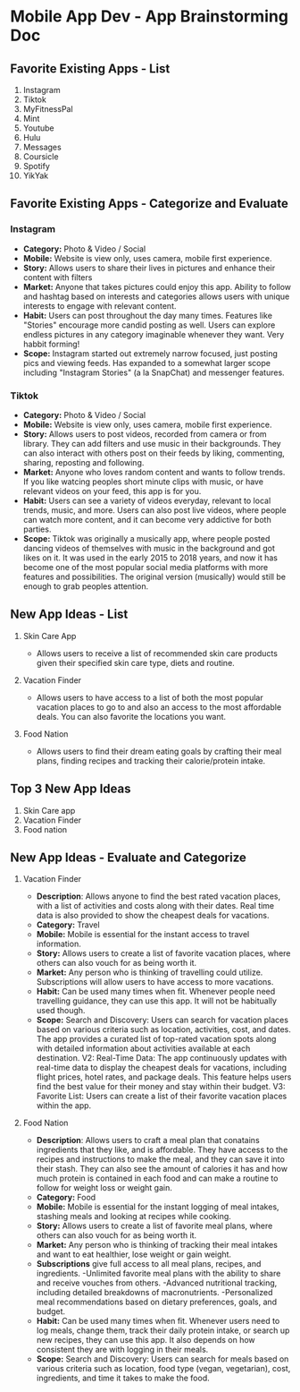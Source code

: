 Mobile App Dev - App Brainstorming Doc
===

## Favorite Existing Apps - List
1. Instagram
1. Tiktok
1. MyFitnessPal
1. Mint
1. Youtube
1. Hulu
1. Messages
1. Coursicle
1. Spotify
1. YikYak

## Favorite Existing Apps - Categorize and Evaluate
### Instagram
   - **Category:** Photo & Video / Social 
   - **Mobile:** Website is view only, uses camera, mobile first experience.
   - **Story:** Allows users to share their lives in pictures and enhance their content with filters
   - **Market:** Anyone that takes pictures could enjoy this app. Ability to follow and hashtag based on interests and categories allows users with unique interests to engage with relevant content.
   - **Habit:** Users can post throughout the day many times. Features like "Stories" encourage more candid posting as well. Users can explore endless pictures in any category imaginable whenever they want. Very habbit forming!
   - **Scope:** Instagram started out extremely narrow focused, just posting pics and viewing feeds. Has expanded to a somewhat larger scope including "Instagram Stories" (a la SnapChat) and messenger features. 
### Tiktok
   - **Category:** Photo & Video / Social 
   - **Mobile:** Website is view only, uses camera, mobile first experience.
   - **Story:** Allows users to post videos, recorded from camera or from library. They can add filters and use music in their backgrounds. They can also interact with others post on their feeds by liking, commenting, sharing, reposting and following. 
   - **Market:** Anyone who loves random content and wants to follow trends. If you like watcing peoples short minute clips with music, or have relevant videos on your feed, this app is for you. 
   - **Habit:** Users can see a variety of videos everyday, relevant to local trends, music, and more. Users can also post live videos, where people can watch more content, and it can become very addictive for both parties.
   - **Scope:** Tiktok was originally a musically app, where people posted dancing videos of themselves with music in the background and got likes on it. It was used in the early 2015 to 2018 years, and now it has become one of the most popular social media platforms with more features and possibilities. The original version (musically) would still be enough to grab peoples attention.

## New App Ideas - List
1. Skin Care App
   - Allows users to receive a list of recommended skin care products given their specified skin care type, diets and routine. 
2. Vacation Finder
    - Allows users to have access to a list of both the most popular vacation places to go to and also an access to the most affordable deals. You can also favorite the locations you want.
    
3. Food Nation
    - Allows users to find their dream eating goals by crafting their meal plans, finding recipes and tracking their calorie/protein intake.


## Top 3 New App Ideas
1. Skin Care app
2. Vacation Finder
3. Food nation

## New App Ideas - Evaluate and Categorize
1. Vacation Finder
   - **Description**: Allows anyone to find the best rated vacation places, with a list of activities and costs along with their dates. Real time data is also provided to show the cheapest deals for vacations. 
   - **Category:** Travel
   - **Mobile:** Mobile is essential for the instant access to travel information.
   - **Story:** Allows users to create a list of favorite vacation places, where others can also vouch for as being worth it.
   - **Market:** Any person who is thinking of travelling could utilize. Subscriptions will allow users to have access to more vacations.
   - **Habit:** Can be used many times when fit. Whenever people need travelling guidance, they can use this app. It will not be habitually used though.
   - **Scope:** Search and Discovery: Users can search for vacation places based on various criteria such as location, activities, cost, and dates. The app provides a curated list of top-rated vacation spots along with detailed information about activities available at each destination. V2: Real-Time Data: The app continuously updates with real-time data to display the cheapest deals for vacations, including flight prices, hotel rates, and package deals. This feature helps users find the best value for their money and stay within their budget. V3: Favorite List: Users can create a list of their favorite vacation places within the app.  

1. Food Nation
   - **Description**: Allows users to craft a meal plan that conatains ingredients that they like, and is affordable. They have access to the recipes and instructions to make the meal, and they can save it into their stash. They can also see the amount of calories it has and how much protein is contained in each food and can make a routine to follow for weight loss or weight gain. 
   - **Category:** Food
   - **Mobile:** Mobile is essential for the instant logging of meal intakes, stashing meals and looking at recipes while cooking.
   - **Story:** Allows users to create a list of favorite meal plans, where others can also vouch for as being worth it.
   - **Market:** Any person who is thinking of tracking their meal intakes and want to eat healthier, lose weight or gain weight. 
   - **Subscriptions** give full access to all meal plans, recipes, and ingredients.
-Unlimited favorite meal plans with the ability to share and receive vouches from others.
-Advanced nutritional tracking, including detailed breakdowns of macronutrients.
-Personalized meal recommendations based on dietary preferences, goals, and budget.
   - **Habit:** Can be used many times when fit. Whenever users need to log meals, change them, track their daily protein intake, or search up new recipes, they can use this app. It also depends on how consistent they are with logging in their meals.
   - **Scope:** Search and Discovery: Users can search for meals based on various criteria such as location, food type (vegan, vegetarian), cost, ingredients, and time it takes to make the food.


